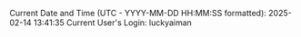 Current Date and Time (UTC - YYYY-MM-DD HH:MM:SS formatted): 2025-02-14 13:41:35
Current User's Login: luckyaiman
